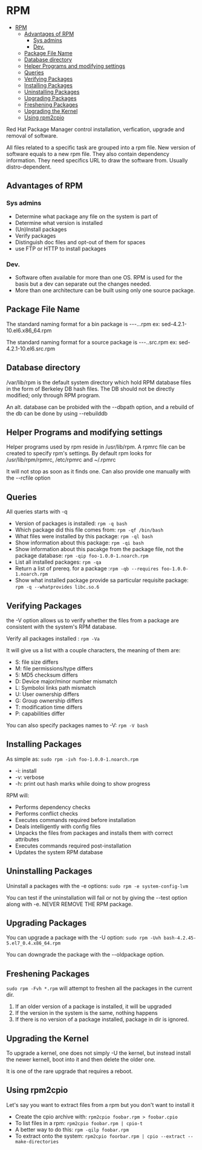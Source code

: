 # RPM

- [RPM](#rpm)
    - [Advantages of RPM](#advantages-of-rpm)
        - [Sys admins](#sys-admins)
        - [Dev.](#dev)
    - [Package File Name](#package-file-name)
    - [Database directory](#database-directory)
    - [Helper Programs and modifying settings](#helper-programs-and-modifying-settings)
    - [Queries](#queries)
    - [Verifying Packages](#verifying-packages)
    - [Installing Packages](#installing-packages)
    - [Uninstalling Packages](#uninstalling-packages)
    - [Upgrading Packages](#upgrading-packages)
    - [Freshening Packages](#freshening-packages)
    - [Upgrading the Kernel](#upgrading-the-kernel)
    - [Using rpm2cpio](#using-rpm2cpio)

Red Hat Package Manager control installation, verfication, upgrade and removal of software.

All files related to a specific task are grouped into a rpm file. New version of software equals to a new rpm file.
They also contain dependency information. They need specifics URL to draw the software from. Usually distro-dependent.

## Advantages of RPM

### Sys admins

* Determine what package any file on the system is part of
* Determine what version is installed
* (Un)Install packages
* Verify packages
* Distinguish doc files and opt-out of them for spaces
* use FTP or HTTP to install packages

### Dev.

* Software often available for more than one OS. RPM is used for the basis but a dev can separate out the changes needed.
* More than one architecture can be built using only one source package.

## Package File Name

The standard naming format for a bin package is <name>-<version>-<release>-.<distro>.<architecture>.rpm
ex: sed-4.2.1-10.el6.x86_64.rpm

The standard naming format for a source package is <name>-<version>-<release>-.<distro>.src.rpm
ex: sed-4.2.1-10.el6.src.rpm

## Database directory

/var/lib/rpm is the default system directory which hold RPM database files in the form of Berkeley DB hash files.
The DB should not be directly modified; only through RPM program.

An alt. database can be probided with the --dbpath option, and a rebuild of the db can be done by using --rebuilddb

## Helper Programs and modifying settings

Helper programs used by rpm reside in /usr/lib/rpm. A rpmrc file can be created to specify rpm's settings.
By default rpm looks for /usr/lib/rpm/rpmrc, /etc/rpmrc and ~/.rpmrc

It will not stop as soon as it finds one. Can also provide one manually with the --rcfile option

## Queries

All queries starts with -q

* Version of packages is installed: `rpm -q bash`
* Which package did this file comes from: `rpm -qf /bin/bash`
* What files were installed by this package: `rpm -ql bash`
* Show information about this package: `rpm -qi bash`
* Show information about this pacakge from the package file, not the package database: `rpm -qip foo-1.0.0-1.noarch.rpm`
* List all installed packages: `rpm -qa`
* Return a list of prereq. for a package :`rpm -qb --requires foo-1.0.0-1.noarch.rpm`
* Show what installed package provide sa particular requisite package: `rpm -q --whatprovides libc.so.6`

## Verifying Packages

the -V option allows us to verify whether the files from a package are consistent with the system's RPM database.

Verify all packages installed : `rpm -Va`

It will give us a list with a couple characters, the meaning of them are:

* S: file size differs
* M: file permissions/type differs
* 5: MD5 checksum differs
* D: Device major/minor number mismatch
* L: Symboloi links path mismatch
* U: User ownership differs
* G: Group ownership differs
* T: modification time differs
* P: capabilities differ

You can also specify packages names to -V: `rpm -V bash`

## Installing Packages

As simple as: `sudo rpm -ivh foo-1.0.0-1.noarch.rpm`

* -i: install
* -v: verbose
* -h: print out hash marks while doing to show progress

RPM will:

* Performs dependency checks
* Performs conflict checks
* Executes commands required before installation
* Deals intelligently with config files
* Unpacks the files from packages and installs them with correct attributes
* Executes commands required post-installation
* Updates the system RPM database

## Uninstalling Packages

Uninstall a packages with the -e options: `sudo rpm -e system-config-lvm`

You can test if the uninstallation will fail or not by giving the --test option along with -e. NEVER REMOVE THE RPM package.

## Upgrading Packages

You can upgrade a package with the -U option: `sudo rpm -Uvh bash-4.2.45-5.el7_0.4.x86_64.rpm`

You can downgrade the package with the --oldpackage option.

## Freshening Packages

`sudo rpm -Fvh *.rpm` will attempt to freshen all the packages in the current dir.

1) If an older version of a package is installed, it will be upgraded
2) If the version in the system is the same, nothing happens
3) If there is no version of a package installed, package in dir is ignored.

## Upgrading the Kernel

To upgrade a kernel, one does not simply -U the kernel, but instead install the newer kernell, boot into it and then delete the older one.

It is one of the rare upgrade that requires a reboot.

## Using rpm2cpio

Let's say you want to extract files from a rpm but you don't want to install it

* Create the cpio archive with: `rpm2cpio foobar.rpm > foobar.cpio`
* To list files in a rpm: `rpm2cpio foobar.rpm | cpio-t`
* A better way to do this: `rpm -qilp foobar.rpm`
* To extract onto the system: `rpm2cpio foorbar.rpm | cpio --extract --make-directories`
